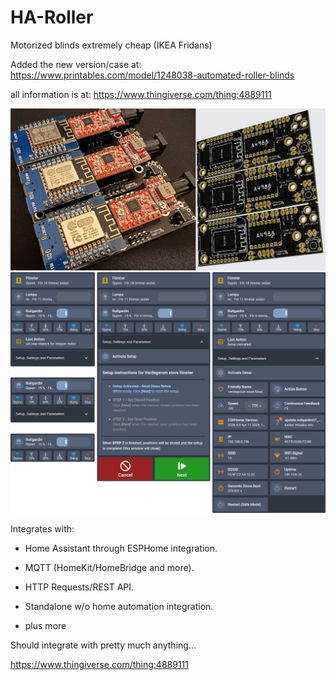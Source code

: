 # HA-Roller

Motorized blinds extremely cheap (IKEA Fridans)

Added the new version/case at: https://www.printables.com/model/1248038-automated-roller-blinds

all information is at: https://www.thingiverse.com/thing:4889111

![Optional PCB](https://github.com/R34LiAM/HA-Roller/blob/main/pcb/PCB.png?raw=true)
![Home Assistant](https://github.com/R34LiAM/HA-Roller/blob/main/pcb/HA.png?raw=true)


Integrates with:

+ Home Assistant through ESPHome integration.

+ MQTT (HomeKit/HomeBridge and more).

+ HTTP Requests/REST API.

+ Standalone w/o home automation integration.

+ plus more


Should integrate with pretty much anything...


https://www.thingiverse.com/thing:4889111
